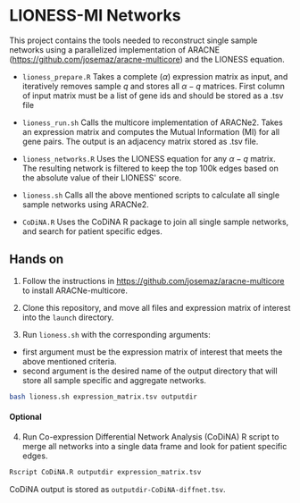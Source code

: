 # LIONESS-MI Networks
This project contains the tools needed to reconstruct single sample networks using a parallelized implementation of ARACNE (https://github.com/josemaz/aracne-multicore) and the LIONESS equation. 

- ``lioness_prepare.R`` Takes a complete ($\alpha$) expression matrix  as input, and iteratively removes sample $q$ and stores all $\alpha - q$ matrices.  First column of input matrix must be a list of gene ids and should be stored as a .tsv file



- ``lioness_run.sh`` Calls the multicore implementation of ARACNe2. Takes an expression matrix and computes the Mutual Information (MI) for all gene pairs. The output is an adjacency matrix stored as .tsv file.



- ``lioness_networks.R``  Uses the LIONESS equation for any $\alpha - q$ matrix. The resulting network is filtered to keep the top 100k edges based on the absolute value of their LIONESS' score.



- ``lioness.sh`` Calls all the above mentioned scripts to calculate all single sample networks using ARACNe2.



- ``CoDiNA.R`` Uses the CoDiNA R package to join all single sample networks, and search for patient specific edges. 

## Hands on

1. Follow the instructions in https://github.com/josemaz/aracne-multicore to install ARACNe-multicore.

2.  Clone this repository, and move all files and expression matrix of interest into the  ``launch`` directory.

3.  Run ``lioness.sh`` with the corresponding arguments:
- first argument must be the expression matrix of interest that meets the above mentioned criteria.
- second argument is the desired name of the output directory that will store all sample specific and aggregate networks.
```bash
bash lioness.sh expression_matrix.tsv outputdir
```
#### Optional

4. Run Co-expression Differential Network Analysis (CoDiNA) R script to merge all networks into a single data frame and look for patient specific edges. 
```bash
Rscript CoDiNA.R outputdir expression_matrix.tsv
```
CoDiNA output is stored as ``outputdir-CoDiNA-diffnet.tsv``.


